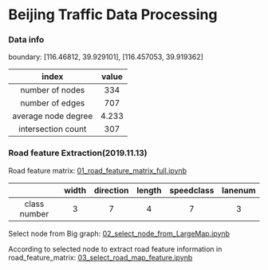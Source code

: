 # Beijing Traffic Data Processing

### Data info
boundary: [116.46812, 39.929101], [116.457053, 39.919362]

index | value
:-:|:-:
number of nodes | 334
number of edges | 707
average node degree | 4.233
intersection count | 307


### Road feature Extraction(2019.11.13)

Road feature matrix: [01_road_feature_matrix_full.ipynb](https://github.com/RobinLu1209/STGCN/blob/master/beijing_traffic/01_road_feature_matrix_full.ipynb)

&nbsp;|width | direction | length | speedclass | lanenum
:-:|:-:|:-:|:-:|:-:|:-:
class number | 3 | 7 | 4 | 7 | 3

Select node from Big graph: [02_select_node_from_LargeMap.ipynb](https://github.com/RobinLu1209/STGCN/blob/master/beijing_traffic/02_select_node_from_LargeMap.ipynb)

According to selected node to extract road feature information in road_feature_matrix: [03_select_road_map_feature.ipynb](https://github.com/RobinLu1209/STGCN/blob/master/beijing_traffic/03_select_road_map_feature.ipynb)


